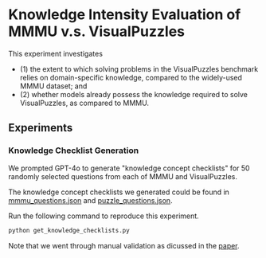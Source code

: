 # Knowledge Intensity Evaluation of MMMU v.s. VisualPuzzles

This experiment investigates 
- (1) the extent to which solving problems in the VisualPuzzles benchmark relies on domain-specific knowledge, compared to the widely-used MMMU dataset; and
- (2) whether models already possess the knowledge required to solve VisualPuzzles, as compared to MMMU.

## Experiments

### Knowledge Checklist Generation

We prompted GPT-4o to generate "knowledge concept checklists" for 50 randomly selected questions from each of MMMU and VisualPuzzles.

The knowledge concept checklists we generated could be found in [mmmu_questions.json](mmmu_questions.json) and [puzzle_questions.json](puzzle_questions.json).

Run the following command to reproduce this experiment.
```bash
python get_knowledge_checklists.py
```
Note that we went through manual validation as dicussed in the [paper](https://arxiv.org/pdf/2504.10342).

